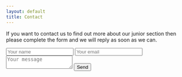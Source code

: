 ```yaml
---
layout: default
title: Contact
---
```


If you want to contact us to find out more about our junior section then please complete the form and we will reply as soon as we can.

<form class="contact" method="POST" action="http://formspree.io/info.2011@calnecomets.co.uk">
  <input class="sender" type="text" placeholder="Your name" name="name" required="required">
  <input class="email" type="email" placeholder="Your email" name="_replyto" required="required">
  <textarea class="message" placeholder="Your message" name="body" required="required"></textarea>
  <input id="send-button" type="submit" value="Send">
  <input type="hidden" name="_subject" value="Junior volleyball contact request" >
  <input type="hidden" name="_next" value="{{ site.url }}">
  <input type="hidden" name="_gotcha" >
</form>

